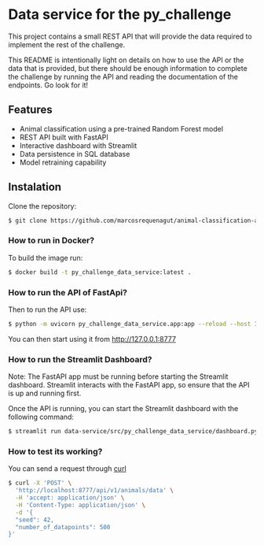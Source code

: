 # Data service for the py_challenge
This project contains a small REST API that will provide the data required to implement the rest of the challenge.

This README is intentionally light on details on how to use the API or the data that is provided, but there should be enough information to complete the challenge by running the API and reading the documentation of the endpoints. Go look for it!

## Features

- Animal classification using a pre-trained Random Forest model
- REST API built with FastAPI
- Interactive dashboard with Streamlit
- Data persistence in SQL database
- Model retraining capability

## Instalation

Clone the repository:
```bash
$ git clone https://github.com/marcosrequenagut/animal-classification-api
```

### How to run in Docker?

To build the image run:
```bash
$ docker build -t py_challenge_data_service:latest .
```
### How to run the API of FastApi?
Then to run the API use:
```bash
$ python -m uvicorn py_challenge_data_service.app:app --reload --host 127.0.0.1 --port 8777
```
You can then start using it from http://127.0.0.1:8777

### How to run the Streamlit Dashboard?
Note: The FastAPI app must be running before starting the Streamlit dashboard. Streamlit interacts with the FastAPI app, so ensure that the API is up and running first.

Once the API is running, you can start the Streamlit dashboard with the following command:
```bash
$ streamlit run data-service/src/py_challenge_data_service/dashboard.py 
```


### How to test its working?
You can send a request through [curl](https://curl.se/)
```bash
$ curl -X 'POST' \
  'http://localhost:8777/api/v1/animals/data' \
  -H 'accept: application/json' \
  -H 'Content-Type: application/json' \
  -d '{
  "seed": 42,
  "number_of_datapoints": 500
}'
```
